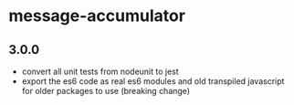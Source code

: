 # message-accumulator

## 3.0.0

- convert all unit tests from nodeunit to jest
- export the es6 code as real es6 modules and old transpiled javascript
  for older packages to use (breaking change)

